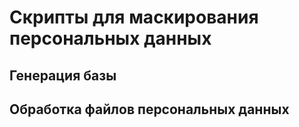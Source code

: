 # Скрипты для маскирования персональных данных

## Генерация базы


## Обработка файлов персональных данных
